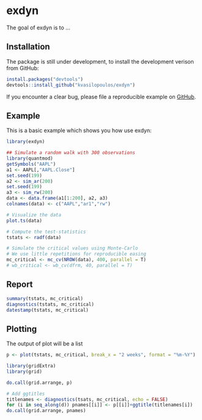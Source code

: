 <!-- README.md is generated from README.Rmd. Please edit that file -->
exdyn
=====

The goal of exdyn is to ...

Installation
------------

The package is still under development, to install the development verison from GitHub:

``` r
install.packages("devtools")
devtools::install_github("kvasilopoulos/exdyn")
```

If you encounter a clear bug, please file a reproducible example on [GitHub](https://github.com/kvasilopoulos/exdyn/issues).

Example
-------

This is a basic example which shows you how use exdyn:

``` r
library(exdyn)

## Simulate a random walk with 300 observations
library(quantmod)
getSymbols("AAPL")
a1 <- AAPL[,"AAPL.Close"]
set.seed(199)
a2 <- sim_ar(200)
set.seed(199)
a3 <- sim_rw(200)
data <- data.frame(a1[1:200], a2, a3)
colnames(data) <- c("AAPL","ar1","rw")

# Visualize the data
plot.ts(data)

# Compute the test-statistics
tstats <- radf(data)

# Simulate the critical values using Monte-Carlo
# We use little repetitions for reproducible easing
mc_critical <- mc_cv(NROW(data), 400, parallel = T)
# wb_critical <- wb_cv(dfrm, 40, parallel = T) 
```

Report
------

``` r
summary(tstats, mc_critical)
diagnostics(tstats, mc_critical)
datestamp(tstats, mc_critical)
```

Plotting
--------

The output of plot will be a list

``` r
p <- plot(tstats, mc_critical, break_x = "2 weeks", format = "%m-%Y")

library(gridExtra)
library(grid)

do.call(grid.arrange, p)

# Add ggtitles
titlenames <- diagnostics(tsats, mc_critical, echo = FALSE)
for (i in seq_along(d)) pnames[[i]] <- p[[i]]+ggtitle(titlenames[i])
do.call(grid.arrange, pnames)
```
